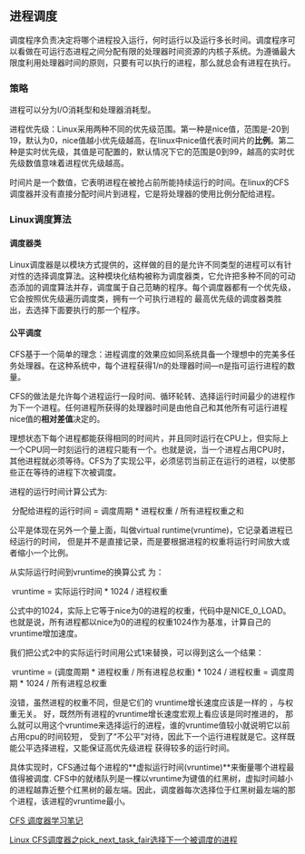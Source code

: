 ## 进程调度

调度程序负责决定将哪个进程投入运行，何时运行以及运行多长时间。调度程序可以看做在可运行态进程之间分配有限的处理器时间资源的内核子系统。为遵循最大限度利用处理器时间的原则，只要有可以执行的进程，那么就总会有进程在执行。

### 策略

进程可以分为I/O消耗型和处理器消耗型。

进程优先级：Linux采用两种不同的优先级范围。第一种是nice值，范围是-20到19，默认为0，nice值越小优先级越高，在linux中nice值代表时间片的**比例**。第二种是实时优先级，其值是可配置的，默认情况下它的范围是0到99，越高的实时优先级数值意味着进程优先级越高。

时间片是一个数值，它表明进程在被抢占前所能持续运行的时间。在linux的CFS调度器并没有直接分配时间片到进程，它是将处理器的使用比例分配给进程。

### Linux调度算法

#### 调度器类

Linux调度器是以模块方式提供的，这样做的目的是允许不同类型的进程可以有针对性的选择调度算法。这种模块化结构被称为调度器类，它允许把多种不同的可动态添加的调度算法并存，调度属于自己范畴的程序。每个调度器都有一个优先级，它会按照优先级遍历调度类，拥有一个可执行进程的 最高优先级的调度器类胜出，去选择下面要执行的那一个程序。

#### 公平调度

CFS基于一个简单的理念：进程调度的效果应如同系统具备一个理想中的完美多任务处理器。在这种系统中，每个进程获得1/n的处理器时间—n是指可运行进程的数量。

CFS的做法是允许每个进程运行一段时间、循环轮转、选择运行时间最少的进程作为下一个进程。任何进程所获得的处理器时间是由他自己和其他所有可运行进程nice值的**相对差值**决定的。

理想状态下每个进程都能获得相同的时间片，并且同时运行在CPU上，但实际上一个CPU同一时刻运行的进程只能有一个。也就是说，当一个进程占用CPU时，其他进程就必须等待。CFS为了实现公平，必须惩罚当前正在运行的进程，以使那些正在等待的进程下次被调度。



进程的运行时间计算公式为: 

​	分配给进程的运行时间 = 调度周期 * 进程权重 / 所有进程权重之和 

公平是体现在另外一个量上面，叫做virtual runtime(vruntime)，它记录着进程已经运行的时间， 但是并不是直接记录，而是要根据进程的权重将运行时间放大或者缩小一个比例。

从实际运行时间到vruntime的换算公式 为：

​		vruntime = 实际运行时间 * 1024 / 进程权重 

公式中的1024，实际上它等于nice为0的进程的权重，代码中是NICE_0_LOAD。也就是说，所有进程都以nice为0的进程的权重1024作为基准，计算自己的vruntime增加速度。

我们把公式2中的实际运行时间用公式1来替换，可以得到这么一个结果：

​	 vruntime = (调度周期 * 进程权重 / 所有进程总权重) * 1024 / 进程权重 = 调度周期 * 1024 / 所有进程总权重 

​	 没错，虽然进程的权重不同，但是它们的 vruntime增长速度应该是一样的 ，与权重无关。 好，既然所有进程的vruntime增长速度宏观上看应该是同时推进的， 那么就可以用这个vruntime来选择运行的进程，谁的vruntime值较小就说明它以前占用cpu的时间较短， 受到了“不公平”对待，因此下一个运行进程就是它。这样既能公平选择进程，又能保证高优先级进程 获得较多的运行时间。 



具体实现时，CFS通过每个进程的**虚拟运行时间(vruntime)**来衡量哪个进程最值得被调度. CFS中的就绪队列是一棵以vruntime为键值的红黑树，虚拟时间越小的进程越靠近整个红黑树的最左端。因此，调度器每次选择位于红黑树最左端的那个进程，该进程的vruntime最小。

[CFS 调度器学习笔记 ](https://blog.csdn.net/melong100/article/details/6329201)

[ Linux CFS调度器之pick_next_task_fair选择下一个被调度的进程 ](https://blog.csdn.net/melong100/article/details/6329201)





